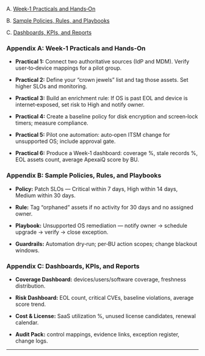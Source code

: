 
A. [Week‑1 Practicals and Hands‑On](#appendix-a-week-1-practicals-and-hands-on)
	
 B. [Sample Policies, Rules, and Playbooks](#appendix-b-sample-policies-rules-and-playbooks)
    
C. [Dashboards, KPIs, and Reports](#appendix-c-dashboards-kpis-and-reports)
    

### Appendix A: Week‑1 Practicals and Hands‑On

- **Practical 1:** Connect two authoritative sources (IdP and MDM). Verify user‑to‑device mappings for a pilot group.
    
- **Practical 2:** Define your “crown jewels” list and tag those assets. Set higher SLOs and monitoring.
    
- **Practical 3:** Build an enrichment rule: If OS is past EOL and device is internet‑exposed, set risk to High and notify owner.
    
- **Practical 4:** Create a baseline policy for disk encryption and screen‑lock timers; measure compliance.
    
- **Practical 5:** Pilot one automation: auto‑open ITSM change for unsupported OS; include approval gate.
    
- **Practical 6:** Produce a Week‑1 dashboard: coverage %, stale records %, EOL assets count, average ApexaiQ score by BU.
    

### Appendix B: Sample Policies, Rules, and Playbooks

- **Policy:** Patch SLOs — Critical within 7 days, High within 14 days, Medium within 30 days.
    
- **Rule:** Tag “orphaned” assets if no activity for 30 days and no assigned owner.
    
- **Playbook:** Unsupported OS remediation — notify owner → schedule upgrade → verify → close exception.
    
- **Guardrails:** Automation dry‑run; per‑BU action scopes; change blackout windows.
    

### Appendix C: Dashboards, KPIs, and Reports

- **Coverage Dashboard:** devices/users/software coverage, freshness distribution.
    
- **Risk Dashboard:** EOL count, critical CVEs, baseline violations, average score trend.
    
- **Cost & License:** SaaS utilization %, unused license candidates, renewal calendar.
    
- **Audit Pack:** control mappings, evidence links, exception register, change logs.

---